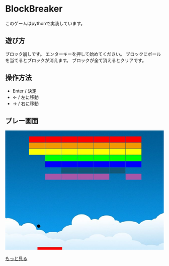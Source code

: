 # BlockBreaker

このゲームはpythonで実装しています。

## 遊び方

ブロック崩しです。
エンターキーを押して始めてください。
ブロックにボールを当てるとブロックが消えます。
ブロックが全て消えるとクリアです。

## 操作方法

* Enter / 決定
* ← / 左に移動
* → / 右に移動

## プレー画面

![play_screen](/screenshot/play_screen.jpg)

[もっと見る](/screenshot)
